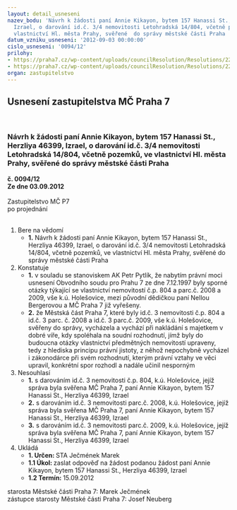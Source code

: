 ```yaml
---
layout: detail_usneseni
nazev_bodu: 'Návrh k žádosti paní Annie Kikayon, bytem 157 Hanassi St., Herzliya 46399,
  Izrael, o darování id.č. 3/4 nemovitosti Letohradská 14/804, včetně pozemků, ve
  vlastnictví Hl. města Prahy, svěřené  do správy městské části Praha  '
datum_vzniku_usneseni: '2012-09-03 00:00:00'
cislo_usneseni: '0094/12'
prilohy:
- https://praha7.cz/wp-content/uploads/councilResolution/Resolutions/22100/4-12-0528r.doc
- https://praha7.cz/wp-content/uploads/councilResolution/Resolutions/22100/4-12-p%c5%99%c3%adloha_%c4%8d.4.tif
organ: zastupitelstvo
---
```

<div id="ucUsn_pList" class="usn">
	<span><h2>Usnesení zastupitelstva MČ Praha 7 </h2>
<br></span><div class="standBody">
<span><h3>Návrh k žádosti paní Annie Kikayon, bytem 157 Hanassi St., Herzliya 46399, Izrael, o darování id.č. 3/4 nemovitosti Letohradská 14/804, včetně pozemků, ve vlastnictví Hl. města Prahy, svěřené  do správy městské části Praha  </h3></span><div class="center">
		<strong>č. 0094/12</strong><br>
	</div>
<div class="center">
		<strong>Ze dne 03.09.2012</strong><br><br>
	</div>Zastupitelstvo MČ P7<br> po projednání<br><br><ol>
<li>Bere na vědomí<ul><li>
<strong>1.</strong> Návrh k žádosti paní Annie Kikayon, bytem 157 Hanassi St., Herzliya 46399, Izrael, o darování id.č. 3/4 nemovitosti Letohradská 14/804, včetně pozemků, ve vlastnictví Hl. města Prahy, svěřené  do správy městské části Praha  </li></ul>
</li>
<li>Konstatuje<ul>
<li>
<strong>1.</strong> v souladu se stanoviskem AK Petr Pytlík, že nabytím právní moci usnesení Obvodního soudu pro Prahu 7 ze dne 7.12.1997 byly sporné otázky týkající se vlastnictví  nemovitostí  č.p. 804 a parc.č. 2008 a 2009, vše k.ú. Holešovice, mezi původní dědičkou paní Nellou Bergerovou a MČ Praha 7 již vyřešeny. </li>
<li>
<strong>2.</strong> že Městská část Praha 7, které byly id.č. 3  nemovitosti č.p. 804 a id.č. 3 parc. č. 2008 a  id.č. 3  parc.č. 2009, vše k.ú. Holešovice, svěřeny do správy, vycházela a vychází při nakládání s majetkem v dobré víře, kdy spoléhala na soudní rozhodnutí, jímž byly do budoucna otázky vlastnictví předmětných nemovitostí upraveny, tedy z hlediska  principu právní jistoty, z něhož nepochybně vycházel i zákonodárce při svém rozhodnutí, kterým  právní vztahy ve věci upravil,  konkrétní spor  rozhodl a nadále učinil nesporným</li>
</ul>
</li>
<li>Nesouhlasí<ul>
<li>
<strong>1.</strong> s darováním id.č. 3  nemovitosti č.p. 804, k.ú. Holešovice, jejíž správa byla svěřena MČ Praha 7, paní Annie Kikayon, bytem 157 Hanassi St., Herzliya 46399, Izrael</li>
<li>
<strong>2.</strong> s darováním id.č. 3  nemovitosti parc.č. 2008, k.ú. Holešovice, jejíž správa byla svěřena MČ Praha 7, paní Annie Kikayon, bytem 157 Hanassi St., Herzliya 46399, Izrael</li>
<li>
<strong>3.</strong> s darováním id.č. 3  nemovitosti parc.č. 2009, k.ú. Holešovice, jejíž správa byla svěřena MČ Praha 7, paní Annie Kikayon, bytem 157 Hanassi St., Herzliya 46399, Izrael</li>
</ul>
</li>
<li>Ukládá<ul>
<li>
<strong>1. Určen: </strong>STA Ječmének Marek</li>
<li>
<strong>1.1 Úkol: </strong>zaslat odpověď na žádost podanou žádost paní Annie Kikayon, bytem 157 Hanassi St., Herzliya 46399, Izrael</li>
<li>
<strong>1.2 Termín: </strong>15.09.2012</li>
</ul>
</li>
</ol>starosta Městské části Praha 7: Marek Ječmének<br>zástupce starosty Městské části Praha 7: Josef Neuberg
</div>
</div>